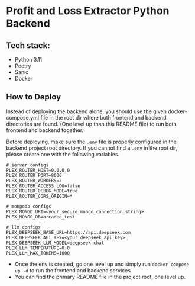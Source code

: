 # Profit and Loss Extractor Python Backend
## Tech stack:
- Python 3.11
- Poetry
- Sanic
- Docker

## How to Deploy
Instead of deploying the backend alone, you should use the given docker-compose.yml file in the root dir where both frontend and backend directories are found. (One level up than this README file) to run both frontend and backend together.

Before deploying, make sure the `.env` file is properly configured in the backend project root directory.
If you cannot find a `.env` in the root dir, please create one with the following variables.

```.env
# server configs
PLEX_ROUTER_HOST=0.0.0.0
PLEX_ROUTER_PORT=8000
PLEX_ROUTER_WORKERS=2
PLEX_ROUTER_ACCESS_LOG=false
PLEX_ROUTER_DEBUG_MODE=true
PLEX_ROUTER_CORS_ORIGIN=*

# mongodb configs
PLEX_MONGO_URI=<your_secure_mongo_connection_string>
PLEX_MONGO_DB=arcadea_test

# llm configs
PLEX_DEEPSEEK_BASE_URL=https://api.deepseek.com
PLEX_DEEPSEEK_API_KEY=<your_deepseek_api_key>
PLEX_DEEPSEEK_LLM_MODEL=deepseek-chat
PLEX_LLM_TEMPERATURE=0.0
PLEX_LLM_MAX_TOKENS=1000
```

- Once the env is created, go one level up and simply run `docker compose up -d` to run the frontend and backend services
- You can find the primary README file in the project root, one level up.
